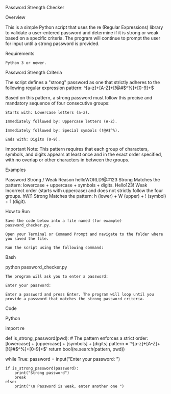 Password Strength Checker

Overview

This is a simple Python script that uses the re (Regular Expressions) library to validate a user-entered password and determine if it is strong or weak based on a specific criteria. The program will continue to prompt the user for input until a strong password is provided.

Requirements

    Python 3 or newer.

Password Strength Criteria

The script defines a "strong" password as one that strictly adheres to the following regular expression pattern:
^[a-z]+[A-Z]+[!@#$^%]+[0-9]+$

Based on this pattern, a strong password must follow this precise and mandatory sequence of four consecutive groups:

    Starts with: Lowercase letters (a-z).

    Immediately followed by: Uppercase letters (A-Z).

    Immediately followed by: Special symbols (!@#$^%).

    Ends with: Digits (0-9).

Important Note: This pattern requires that each group of characters, symbols, and digits appears at least once and in the exact order specified, with no overlap or other characters in between the groups.

Examples

Password	Strong / Weak	Reason
helloWORLD!@#123	Strong	Matches the pattern: lowercase + uppercase + symbols + digits.
Hello123!	Weak	Incorrect order (starts with uppercase) and does not strictly follow the four groups.
hW!1	Strong	Matches the pattern: h (lower) + W (upper) + ! (symbol) + 1 (digit).

How to Run

    Save the code below into a file named (for example) password_checker.py.

    Open your Terminal or Command Prompt and navigate to the folder where you saved the file.

    Run the script using the following command:

Bash

python password_checker.py

    The program will ask you to enter a password:

    Enter your password: 

    Enter a password and press Enter. The program will loop until you provide a password that matches the strong password criteria.

Code

Python

import re

def is_strong_password(pwd):
    # The pattern enforces a strict order: [lowercase] + [uppercase] + [symbols] + [digits]
    pattern = '^[a-z]+[A-Z]+[!@#$^%]+[0-9]+$'
    return bool(re.search(pattern, pwd))

while True:
    password = input("Enter your password: ")

    if is_strong_password(password):
        print("Strong password")
        break
    else:
        print("\n Password is weak, enter another one ")
